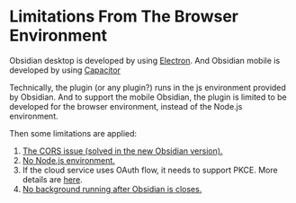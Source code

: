 # Limitations From The Browser Environment

Obsidian desktop is developed by using [Electron](https://www.electronjs.org/). And Obsidian mobile is developed by using [Capacitor](https://capacitorjs.com/)

Technically, the plugin (or any plugin?) runs in the js environment provided by Obsidian. And to support the mobile Obsidian, the plugin is limited to be developed for the browser environment, instead of the Node.js environment.

Then some limitations are applied:

1. [The CORS issue (solved in the new Obsidian version).](./browser_env_cors.md)
2. [No Node.js environment.](./browser_env_no_nodejs.md)
3. If the cloud service uses OAuth flow, it needs to support PKCE. More details are [here](./browser_env_oauth2_pkce.md).
4. [No background running after Obsidian is closes.](./browser_env_no_background_after_closing.md)
